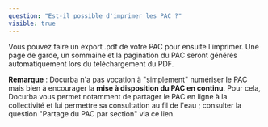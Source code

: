 ```yaml
---
question: "Est-il possible d'imprimer les PAC ?"
visible: true
---
```

Vous pouvez faire un export .pdf de votre PAC pour ensuite l'imprimer. Une page de garde, un sommaine et la pagination du PAC seront générés automatiquement lors du téléchargement du PDF.

**Remarque** : Docurba n'a pas vocation à "simplement" numériser le PAC mais bien à encourager la **mise à disposition du PAC en continu**. Pour cela, Docurba vous permet notamment de partager le PAC en ligne à la collectivité et lui permettre sa consultation au fil de l'eau ; consulter la question "Partage du PAC par section" via ce lien. 

